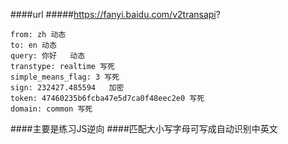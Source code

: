 ####url
#####https://fanyi.baidu.com/v2transapi?

    from: zh 动态
    to: en 动态
    query: 你好   动态 
    transtype: realtime 写死
    simple_means_flag: 3 写死
    sign: 232427.485594   加密 
    token: 47460235b6fcba47e5d7ca0f48eec2e0 写死
    domain: common 写死
####主要是练习JS逆向
####匹配大小写字母可写成自动识别中英文